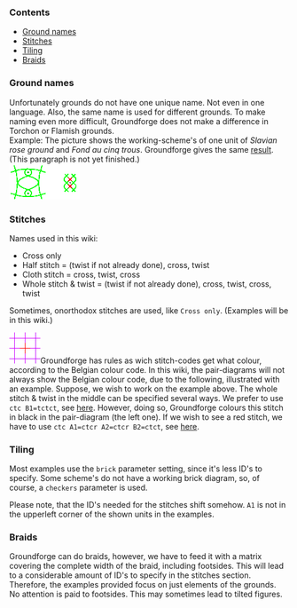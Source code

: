 ### Contents
* [Ground names](#ground-names)
* [Stitches](#stitches)
* [Tiling](#tiling)
* [Braids](#braids)

### Ground names
Unfortunately grounds do not have one unique name. Not even in one language. Also, the same name is used for different grounds. To make naming even more difficult, Groundforge does not make a difference in Torchon or Flamish grounds.    
Example: The picture shows the working-scheme's of one unit of _Slavian rose ground_ and _Fond au cinq trous_. Groundforge gives the same [result][ex-5G]. (This paragraph is not yet finished.)      
![rose-cinq][pic-r5g]

### Stitches
Names used in this wiki:
* Cross only
* Half stitch = (twist if not already done), cross, twist    
* Cloth stitch = cross, twist, cross     
* Whole stitch & twist = (twist if not already done), cross, twist, cross, twist

Sometimes, onorthodox stitches are used, like `Cross only`. (Examples will be in this wiki.)
    
![pic-tct]Groundforge has rules as wich stitch-codes get what colour, according to the Belgian colour code. In this wiki, the pair-diagrams will not always show the Belgian colour code, due to the following, illustrated with an example. 
Suppose, we wish to work on the example above. The whole stitch & twist in the middle can be specified several ways. We prefer to use `ctc B1=tctct`, see [here][ex-tctct]. However, doing so, Groundforge colours this stitch in black in the pair-diagram (the left one). If we wish to see a red stitch, we have to use `ctc A1=ctcr A2=ctcr B2=ctct`, see [here][ex-ctct].

### Tiling
Most examples use the `brick` parameter setting, since it's less ID's to specify. Some scheme's do not have a working brick diagram, so, of course, a `checkers` parameter is used.

Please note, that the ID's needed for the stitches shift somehow. `A1` is not in the upperleft corner of the shown units in the examples.

### Braids
Groundforge can do braids, however, we have to feed it with a matrix covering the complete width of the braid, including footsides. This will lead to a considerable amount of ID's to specify in the stitches section. Therefore, the examples provided focus on just elements of the grounds. No attention is paid to footsides. This may sometimes lead to tilted figures.




[pic-tct]: https://github.com/MAETempels/MAE-gf/blob/master/images/gf-tctct.png
[pic-r5g]: https://github.com/MAETempels/MAE-gf/blob/master/images/gf-slaaf-vierge.png

[ex-tctct]: https://d-bl.github.io/GroundForge/index.html?m=88%2011%3Bbricks%3B16%3B16%3B0%3B0&s1=ctc%20B1%3Dtctct
[ex-ctct]: https://d-bl.github.io/GroundForge/index.html?m=88%2011%3Bbricks%3B16%3B16%3B0%3B0&s1=ctc%20B1%3Dctct%20A2%3Dctcr%20A1%3Dctcr
[ex-5G]: https://d-bl.github.io/GroundForge/index.html?m=5831%20-4-7%3Bbricks%3B16%3B16%3B0%3B0&s1=ct%20A1%3Dctct%20C1%3Dctct

